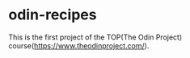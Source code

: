 # odin-recipes
This is the first project of the TOP(The Odin Project) course(https://www.theodinproject.com/).
